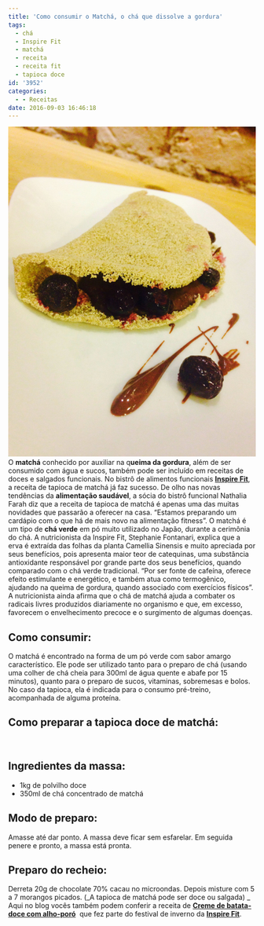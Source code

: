 ```yaml
---
title: 'Como consumir o Matchá, o chá que dissolve a gordura'
tags:
  - chá
  - Inspire Fit
  - matchá
  - receita
  - receita fit
  - tapioca doce
id: '3952'
categories:
  - - Receitas
date: 2016-09-03 16:46:18
---
```


![receita de tapioca fit](/wp-content/uploads/2016/08/Tapioca-de-Matcha.jpg) O **matchá** conhecido por auxiliar na q**ueima da gordura**, além de ser consumido com água e sucos, também pode ser incluído em receitas de doces e salgados funcionais. No bistrô de alimentos funcionais [**Inspire Fit**](http://www.inspirefit.com.br/), a receita de tapioca de matchá já faz sucesso. De olho nas novas tendências da **alimentação saudável**, a sócia do bistrô funcional Nathalia Farah diz que a receita de tapioca de matchá é apenas uma das muitas novidades que passarão a oferecer na casa. “Estamos preparando um cardápio com o que há de mais novo na alimentação fitness”. O matchá é um tipo de **chá verde** em pó muito utilizado no Japão, durante a cerimônia do chá. A nutricionista da Inspire Fit, Stephanie Fontanari, explica que a erva é extraída das folhas da planta Camellia Sinensis e muito apreciada por seus benefícios, pois apresenta maior teor de catequinas, uma substância antioxidante responsável por grande parte dos seus benefícios, quando comparado com o chá verde tradicional. “Por ser fonte de cafeína, oferece efeito estimulante e energético, e também atua como termogênico, ajudando na queima de gordura, quando associado com exercícios físicos”. A nutricionista ainda afirma que o chá de matchá ajuda a combater os radicais livres produzidos diariamente no organismo e que, em excesso, favorecem o envelhecimento precoce e o surgimento de algumas doenças.

## Como consumir:

O matchá é encontrado na forma de um pó verde com sabor amargo característico. Ele pode ser utilizado tanto para o preparo de chá (usando uma colher de chá cheia para 300ml de água quente e abafe por 15 minutos), quanto para o preparo de sucos, vitaminas, sobremesas e bolos. No caso da tapioca, ela é indicada para o consumo pré-treino, acompanhada de alguma proteína.

## Como preparar a tapioca doce de matchá:

 

## Ingredientes da massa:

*   1kg de polvilho doce
*   350ml de chá concentrado de matchá

## Modo de preparo:

Amasse até dar ponto. A massa deve ficar sem esfarelar. Em seguida penere e pronto, a massa está pronta.

## Preparo do recheio:

Derreta 20g de chocolate 70% cacau no microondas. Depois misture com 5 a 7 morangos picados. (_A tapioca de matchá pode ser doce ou salgada) _ Aqui no blog vocês também podem conferir a receita de [**Creme de batata-doce com alho-poró**](http://natalia.blog.br/2016/07/29/caldo-fit-aprenda-como-preparar-um-creme-de-batata-doce-com-alho-poro/)  que fez parte do festival de inverno da [**Inspire Fit**](http://www.inspirefit.com.br/).
